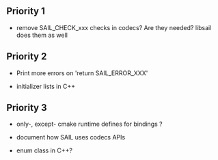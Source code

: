## Priority 1

- remove SAIL_CHECK_xxx checks in codecs? Are they needed? libsail does them as well

## Priority 2

- Print more errors on 'return SAIL_ERROR_XXX'

- initializer lists in C++

## Priority 3

- only-, except- cmake runtime defines for bindings ?

- document how SAIL uses codecs APIs

- enum class in C++?
